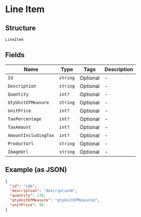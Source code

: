 
# Line Item

## Structure

`LineItem`

## Fields

| Name | Type | Tags | Description |
|  --- | --- | --- | --- |
| `Id` | `string` | Optional | - |
| `Description` | `string` | Optional | - |
| `Quantity` | `int?` | Optional | - |
| `QtyUnitOfMeasure` | `string` | Optional | - |
| `UnitPrice` | `int?` | Optional | - |
| `TaxPercentage` | `int?` | Optional | - |
| `TaxAmount` | `int?` | Optional | - |
| `AmountIncludingTax` | `int?` | Optional | - |
| `ProductUrl` | `string` | Optional | - |
| `ImageUrl` | `string` | Optional | - |

## Example (as JSON)

```json
{
  "id": "id6",
  "description": "description6",
  "quantity": 130,
  "qtyUnitOfMeasure": "qtyUnitOfMeasure2",
  "unitPrice": 98
}
```

